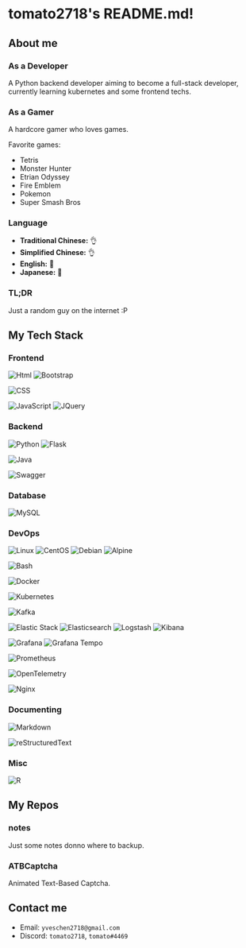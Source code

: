 # tomato2718's README.md!
## About me
### As a Developer
A Python backend developer aiming to become a full-stack developer, currently learning kubernetes and some frontend techs.

### As a Gamer
A hardcore gamer who loves games.

Favorite games:
- Tetris
- Monster Hunter
- Etrian Odyssey
- Fire Emblem
- Pokemon
- Super Smash Bros

### Language
- **Traditional Chinese:** 👌
- **Simplified Chinese:** 👌
- **English:** 🤔
- **Japanese:** 🤏

### TL;DR
Just a random guy on the internet :P

## My Tech Stack
### Frontend
![Html]
![Bootstrap]

![CSS]

![JavaScript]
![JQuery]

### Backend
![Python]
![Flask]

![Java]

![Swagger]

### Database
![MySQL]

### DevOps
![Linux]
![CentOS]
![Debian]
![Alpine]

![Bash]

![Docker]

![Kubernetes]

![Kafka]

![Elastic Stack]
![Elasticsearch]
![Logstash]
![Kibana]

![Grafana]
![Grafana Tempo]

![Prometheus]

![OpenTelemetry]

![Nginx]

### Documenting
![Markdown]

![reStructuredText]

### Misc
![R]

## My Repos
### notes
Just some notes donno where to backup.

### ATBCaptcha
Animated Text-Based Captcha.

## Contact me
- Email: `yveschen2718@gmail.com`
- Discord: `tomato2718`, `tomato#4469`

<!-- Links -->
<!-- Frontend -->
[Html]: https://img.shields.io/badge/%E2%9D%9A%E2%9D%9A-------gray?style=flat&logo=html5&logoColor=white&label=HTML&labelColor=E34F26
[CSS]: https://img.shields.io/badge/%E2%9D%9A---------gray?style=flat&logo=css3&logoColor=white&label=CSS&labelColor=%231572B6
[JavaScript]: https://img.shields.io/badge/%E2%9D%9A---------gray?style=flat&logo=JavaScript&logoColor=white&label=JavaScript&labelColor=F7DF1E
[JQuery]: https://img.shields.io/badge/%E2%9D%9A---------gray?style=flat&logo=JQuery&logoColor=white&label=JQuery&labelColor=0769AD
[Bootstrap]: https://img.shields.io/badge/%E2%9D%9A%E2%9D%9A-------gray?style=flat&logo=Bootstrap&logoColor=white&label=Bootstrap&labelColor=%237952B3

<!-- Backend -->
[Python]: https://img.shields.io/badge/%E2%9D%9A%E2%9D%9A%E2%9D%9A%E2%9D%9A%E2%9D%9A-gray?style=flat&logo=Python&logoColor=white&label=Python&labelColor=3776AB
[Flask]: https://img.shields.io/badge/%E2%9D%9A%E2%9D%9A-------gray?style=flat&logo=Flask&logoColor=white&label=Flask&labelColor=231F20

[Java]: https://img.shields.io/badge/%E2%9D%9A%E2%9D%9A-------gray?style=flat&logo=Java&logoColor=white&label=Java&labelColor=F89820

[Swagger]: https://img.shields.io/badge/%E2%9D%9A%E2%9D%9A%E2%9D%9A-----gray?style=flat&logo=Swagger&logoColor=white&label=Swagger&labelColor=85EA2D


<!-- Database -->
[MySQL]: https://img.shields.io/badge/%E2%9D%9A---------gray?style=flat&logo=MySQL&logoColor=white&label=MySQL&labelColor=4479A1

<!-- DevOps -->
[Linux]: https://img.shields.io/badge/%E2%9D%9A%E2%9D%9A%E2%9D%9A-----gray?style=flat&logo=Linux&logoColor=white&label=Linux&labelColor=FCC624
[CentOS]: https://img.shields.io/badge/%E2%9D%9A%E2%9D%9A%E2%9D%9A-----gray?style=flat&logo=CentOS&logoColor=white&label=CentOS&labelColor=262577
[Debian]: https://img.shields.io/badge/%E2%9D%9A%E2%9D%9A-------gray?style=flat&logo=Debian&logoColor=white&label=Debian&labelColor=A81D33
[Alpine]: https://img.shields.io/badge/%E2%9D%9A%E2%9D%9A-------gray?style=flat&logo=Alpine%20Linux&logoColor=white&label=Alpine&labelColor=0D597F

[Bash]: https://img.shields.io/badge/%E2%9D%9A%E2%9D%9A-------gray?style=flat&logo=GNU%20Bash&logoColor=white&label=Bash&labelColor=4EAA25

[Docker]: https://img.shields.io/badge/%E2%9D%9A%E2%9D%9A%E2%9D%9A%E2%9D%9A---gray?style=flat&logo=Docker&logoColor=white&label=Docker&labelColor=2496ED
[Kubernetes]: https://img.shields.io/badge/%E2%9D%9A%E2%9D%9A%E2%9D%9A-----gray?style=flat&logo=Kubernetes&logoColor=white&label=Kubernetes&labelColor=326CE5
[Kafka]: https://img.shields.io/badge/%E2%9D%9A---------gray?style=flat&logo=Apache%20Kafka&logoColor=white&label=Kafka&labelColor=231F20

[Elastic Stack]: https://img.shields.io/badge/%E2%9D%9A%E2%9D%9A%E2%9D%9A-----gray?style=flat&logo=Elastic&logoColor=white&label=Elastic%20Stack&labelColor=005571
[Elasticsearch]: https://img.shields.io/badge/%E2%9D%9A%E2%9D%9A%E2%9D%9A-----gray?style=flat&logo=Elasticsearch&logoColor=white&label=Elasticsearch&labelColor=005571
[Logstash]: https://img.shields.io/badge/%E2%9D%9A%E2%9D%9A-------gray?style=flat&logo=Logstash&logoColor=white&label=Logstash&labelColor=005571
[Kibana]: https://img.shields.io/badge/%E2%9D%9A%E2%9D%9A%E2%9D%9A-----gray?style=flat&logo=Kibana&logoColor=white&label=Kibana&labelColor=005571

[Grafana]: https://img.shields.io/badge/%E2%9D%9A%E2%9D%9A-------gray?style=flat&logo=Grafana&logoColor=white&label=Grafana&labelColor=F46800
[Grafana Tempo]: https://img.shields.io/badge/%E2%9D%9A%E2%9D%9A%E2%9D%9A-----gray?style=flat&logo=Grafana&logoColor=white&label=Grafana%20Tempo&labelColor=F46800

[Prometheus]: https://img.shields.io/badge/%E2%9D%9A---------gray?style=flat&logo=Prometheus&logoColor=white&label=Prometheus&labelColor=E6522C

[OpenTelemetry]: https://img.shields.io/badge/%E2%9D%9A%E2%9D%9A%E2%9D%9A%E2%9D%9A---gray?style=flat&logo=OpenTelemetry&logoColor=white&label=OpenTelemetry&labelColor=231F20

[Nginx]: https://img.shields.io/badge/%E2%9D%9A%E2%9D%9A-------gray?style=flat&logo=Nginx&logoColor=white&label=Nginx&labelColor=009639

<!-- Documenting -->
[Markdown]: https://img.shields.io/badge/%E2%9D%9A%E2%9D%9A%E2%9D%9A%E2%9D%9A%E2%9D%9A-gray?style=flat&logo=Markdown&logoColor=white&label=Markdown&labelColor=231F20
[reStructuredText]: https://img.shields.io/badge/%E2%9D%9A%E2%9D%9A%E2%9D%9A%E2%9D%9A---gray?style=flat&logo=restructuredtext&logoColor=white&label=reStructuredText&labelColor=231F20

<!-- Misc -->
[R]: https://img.shields.io/badge/%E2%9D%9A---------gray?style=flat&logo=R&logoColor=white&label=R&labelColor=276DC3
